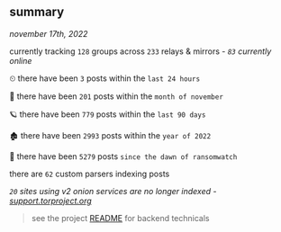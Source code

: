 
## summary
_november 17th, 2022_

currently tracking `128` groups across `233` relays & mirrors - _`83` currently online_

⏲ there have been `3` posts within the `last 24 hours`

🦈 there have been `201` posts within the `month of november`

🪐 there have been `779` posts within the `last 90 days`

🏚 there have been `2993` posts within the `year of 2022`

🦕 there have been `5279` posts `since the dawn of ransomwatch`

there are `62` custom parsers indexing posts

_`20` sites using v2 onion services are no longer indexed - [support.torproject.org](https://support.torproject.org/onionservices/v2-deprecation/)_

> see the project [README](https://github.com/joshhighet/ransomwatch#ransomwatch--) for backend technicals
